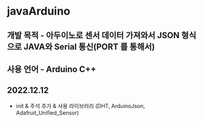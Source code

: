 # javaArduino

## 개발 목적 - 아두이노로 센서 데이터 가져와서 JSON 형식으로 JAVA와 Serial 통신(PORT 를 통해서)

## 사용 언어 - Arduino C++


## 2022.12.12

  - init & 주석 추가 & 사용 라이브러리 (DHT, ArduinoJson, Adafruit_Unified_Sensor)

